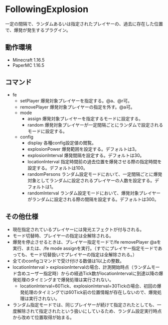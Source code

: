 # FollowingExplosion
一定の間隔で、ランダムあるいは指定されたプレイヤーの、過去に存在した位置で、爆発が発生するプラグイン。

## 動作環境
- Minecraft 1.16.5
- PaperMC 1.16.5

## コマンド
- fe
    - setPlayer <Player> 爆発対象プレイヤーを指定する。@a、@r可。
    - removePlayer <Player> 爆発対象プレイヤーの指定を外す。@a可。
    - mode
        - assign 爆発対象プレイヤーを指定するモードに設定する。
        - random 爆発対象プレイヤーが一定間隔ごとにランダムで設定されるモードに設定する。
    - config
        - display 各種config設定値の閲覧。
        - explosionPower <number> 爆発範囲を設定する。デフォルトは3。
        - explosionInterval <number> 爆発間隔を設定する。デフォルトは30。
        - locationInterval <number> 指定時間前の過去位置を爆発させる際の指定時間を設定する。デフォルトは100。
        - randomPersons <number> ランダム設定モードにおいて、一定間隔ごとに爆発対象としてランダムに設定されるプレイヤーの人数を設定する。デフォルトは1。
        - randomInterval <number> ランダム設定モードにおいて、爆発対象プレイヤーがランダムに設定される際の間隔を設定する。デフォルトは300。
    
## その他仕様
- 現在指定されているプレイヤーには発光エフェクトが付与される。
- モード切替時、プレイヤーの指定は全解除される。
- 爆発を停止させるときは、プレイヤー指定モードで/fe removePlayer @aを実行、または、/fe mode assignを実行。（すでにプレイヤー指定モードであっても、モード切替扱いでプレイヤーの指定は全解除される。）
- 全てのconfigコマンドで受け付ける数値は1以上の整数。
- locationInterval > explosionIntervalの場合、計測開始時点（ランダムモード含めユーザー指定時）からの経過Tick数がlocationIntervalに到達以降の爆発処理のタイミングまで爆発処理は実行されない。
  - locationInterval=60Tick、explosionInterval=30Tickの場合、初回の爆発処理のタイミングでは60Tick前の位置情報が存在しないので、爆発処理は実行されない。
- ランダム指定モードでは、同じプレイヤーが続けて指定されたとしても、一度解除されて指定されたという扱いにしているため、ランダム設定実行時点から改めて位置取得が始まる。